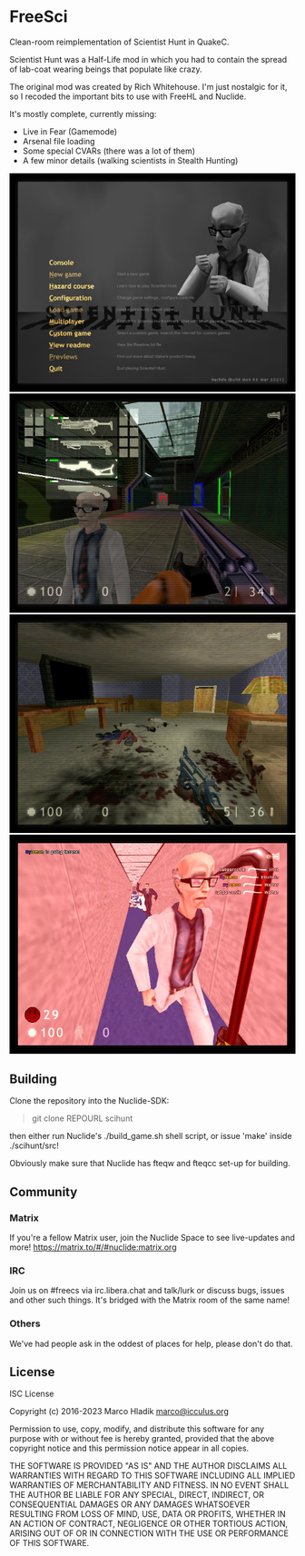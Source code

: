 # FreeSci
Clean-room reimplementation of Scientist Hunt in QuakeC.

Scientist Hunt was a Half-Life mod in which you had to contain the spread
of lab-coat wearing beings that populate like crazy.

The original mod was created by Rich Whitehouse.
I'm just nostalgic for it, so I recoded the important bits to use with
FreeHL and Nuclide.

It's mostly complete, currently missing:

- Live in Fear (Gamemode)
- Arsenal file loading
- Some special CVARs (there was a lot of them)
- A few minor details (walking scientists in Stealth Hunting)

![Preview 1](img/preview1.jpg)
![Preview 2](img/preview2.jpg)
![Preview 3](img/preview3.jpg)
![Preview 4](img/preview4.jpg)

## Building
Clone the repository into the Nuclide-SDK:

> git clone REPOURL scihunt

then either run Nuclide's ./build_game.sh shell script, or issue 'make' inside
./scihunt/src!

Obviously make sure that Nuclide has fteqw and fteqcc set-up for building.

## Community

### Matrix
If you're a fellow Matrix user, join the Nuclide Space to see live-updates and more!
https://matrix.to/#/#nuclide:matrix.org

### IRC
Join us on #freecs via irc.libera.chat and talk/lurk or discuss bugs, issues
and other such things. It's bridged with the Matrix room of the same name!

### Others
We've had people ask in the oddest of places for help, please don't do that.

## License
ISC License

Copyright (c) 2016-2023 Marco Hladik <marco@icculus.org>

Permission to use, copy, modify, and distribute this software for any
purpose with or without fee is hereby granted, provided that the above
copyright notice and this permission notice appear in all copies.

THE SOFTWARE IS PROVIDED "AS IS" AND THE AUTHOR DISCLAIMS ALL WARRANTIES
WITH REGARD TO THIS SOFTWARE INCLUDING ALL IMPLIED WARRANTIES OF
MERCHANTABILITY AND FITNESS. IN NO EVENT SHALL THE AUTHOR BE LIABLE FOR
ANY SPECIAL, DIRECT, INDIRECT, OR CONSEQUENTIAL DAMAGES OR ANY DAMAGES
WHATSOEVER RESULTING FROM LOSS OF MIND, USE, DATA OR PROFITS, WHETHER
IN AN ACTION OF CONTRACT, NEGLIGENCE OR OTHER TORTIOUS ACTION, ARISING
OUT OF OR IN CONNECTION WITH THE USE OR PERFORMANCE OF THIS SOFTWARE.
